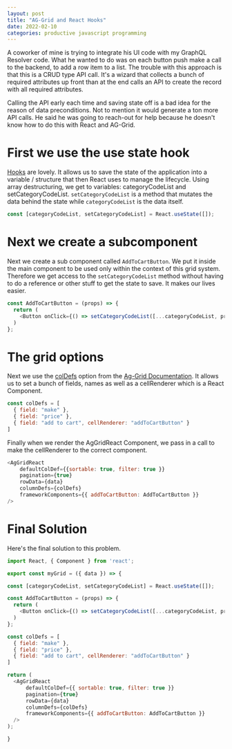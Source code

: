 ```yaml
---
layout: post
title: "AG-Grid and React Hooks"
date: 2022-02-10
categories: productive javascript programming
--- 
```


A coworker of mine is trying to integrate his UI code with my GraphQL Resolver code. What he wanted to do was on each button push make a call to the backend, to add a row item to a list. The trouble with this approach is that this is a CRUD type API call. It's a wizard that collects a bunch of required attributes up front than at the end calls an API to create the record with all required attributes. 

Calling the API early each time and saving state off is a bad idea for the reason of data preconditions. Not to mention it would generate a ton more API calls. He said he was going to reach-out for help because he doesn't know how to do this with React and AG-Grid. 

# First we use the use state hook 

<a href="https://reactjs.org/docs/hooks-intro.html" target="_blank">Hooks</a> are lovely. It allows us to save the state of the application into a variable / structure that then React uses to manage the lifecycle. Using array destructuring, we get to variables: categoryCodeList and setCategoryCodeList. `setCategoryCodeList` is a method that mutates the data behind the state while `categoryCodeList` is the data itself. 

```javascript
const [categoryCodeList, setCategoryCodeList] = React.useState([]); 
```

# Next we create a subcomponent

Next we create a sub component called `AddToCartButton`. We put it inside the main <MyGrid> component to be used only within the context of this grid system. Therefore we get access to the `setCategoryCodeList` method without having to do a reference or other stuff to get the state to save. It makes our lives easier. 

```javascript
const AddToCartButton = (props) => {
  return (
    <Button onClick={() => setCategoryCodeList([...categoryCodeList, props.value])}>Add to cart</Button>
  )
}; 
```

# The grid options

Next we use the <a href="https://www.ag-grid.com/javascript-data-grid/column-definitions/" target="_blank">colDefs</a> option from the <a href="https://blog.ag-grid.com/customising-react-data-grid-with-hooks-and-functions/#cellrenderer" target="_blank">Ag-Grid Documentation</a>. It allows us to set a bunch of fields, names as well as a cellRenderer which is a React Component. 

```javascript
const colDefs = [
  { field: "make" },
  { field: "price" },
  { field: "add to cart", cellRenderer: "addToCartButton" }
]
```

Finally when we render the AgGridReact Component, we pass in a call to make the cellRenderer to the correct component. 

```javascript
<AgGridReact
    defaultColDef={{sortable: true, filter: true }}
    pagination={true}
    rowData={data}
    columnDefs={colDefs}
    frameworkComponents={{ addToCartButton: AddToCartButton }} 
/>
```

# Final Solution

Here's the final solution to this problem. 

```javascript
import React, { Component } from 'react';

export const myGrid = ({ data }) => {

const [categoryCodeList, setCategoryCodeList] = React.useState([]); 

const AddToCartButton = (props) => {
  return (
    <Button onClick={() => setCategoryCodeList([...categoryCodeList, props.value])}>Add to cart</Button>
  )
}; 

const colDefs = [
  { field: "make" },
  { field: "price" },
  { field: "add to cart", cellRenderer: "addToCartButton" }
]

return (
  <AgGridReact
      defaultColDef={{ sortable: true, filter: true }}
      pagination={true}
      rowData={data}
      columnDefs={colDefs}
      frameworkComponents={{ addToCartButton: AddToCartButton }} 
  />
);

}
```
